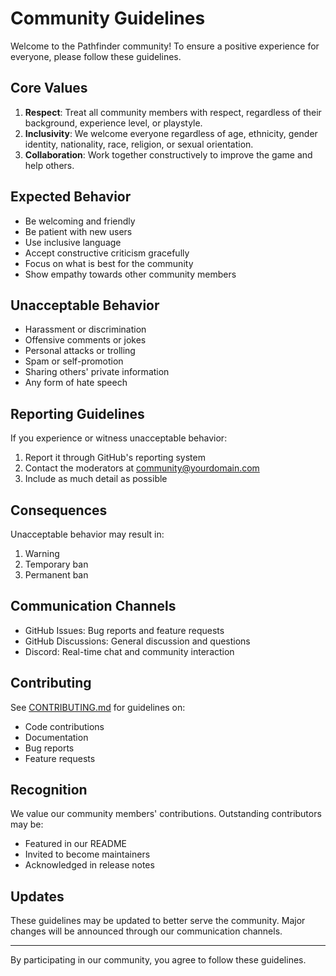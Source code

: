 # Community Guidelines

Welcome to the Pathfinder community! To ensure a positive experience for everyone, please follow these guidelines.

## Core Values

1. **Respect**: Treat all community members with respect, regardless of their background, experience level, or playstyle.
2. **Inclusivity**: We welcome everyone regardless of age, ethnicity, gender identity, nationality, race, religion, or sexual orientation.
3. **Collaboration**: Work together constructively to improve the game and help others.

## Expected Behavior

- Be welcoming and friendly
- Be patient with new users
- Use inclusive language
- Accept constructive criticism gracefully
- Focus on what is best for the community
- Show empathy towards other community members

## Unacceptable Behavior

- Harassment or discrimination
- Offensive comments or jokes
- Personal attacks or trolling
- Spam or self-promotion
- Sharing others' private information
- Any form of hate speech

## Reporting Guidelines

If you experience or witness unacceptable behavior:

1. Report it through GitHub's reporting system
2. Contact the moderators at community@yourdomain.com
3. Include as much detail as possible

## Consequences

Unacceptable behavior may result in:

1. Warning
2. Temporary ban
3. Permanent ban

## Communication Channels

- GitHub Issues: Bug reports and feature requests
- GitHub Discussions: General discussion and questions
- Discord: Real-time chat and community interaction

## Contributing

See [CONTRIBUTING.md](CONTRIBUTING.md) for guidelines on:
- Code contributions
- Documentation
- Bug reports
- Feature requests

## Recognition

We value our community members' contributions. Outstanding contributors may be:
- Featured in our README
- Invited to become maintainers
- Acknowledged in release notes

## Updates

These guidelines may be updated to better serve the community. Major changes will be announced through our communication channels.

---

By participating in our community, you agree to follow these guidelines.

